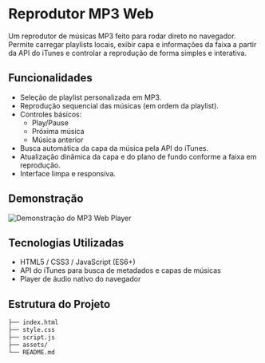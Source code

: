 # Reprodutor MP3 Web

Um reprodutor de músicas MP3 feito para rodar direto no navegador.  
Permite carregar playlists locais, exibir capa e informações da faixa a partir da API do iTunes e controlar a reprodução de forma simples e interativa.  

## Funcionalidades

- Seleção de playlist personalizada em MP3.
- Reprodução sequencial das músicas (em ordem da playlist).
- Controles básicos:
  - Play/Pause
  - Próxima música
  - Música anterior
- Busca automática da capa da música pela API do iTunes.
- Atualização dinâmica da capa e do plano de fundo conforme a faixa em reprodução.
- Interface limpa e responsiva.

## Demonstração

![Demonstração do MP3 Web Player](https://i.ibb.co/cKSBqCTk/Screenshot-1.png)

## Tecnologias Utilizadas

- HTML5 / CSS3 / JavaScript (ES6+)
- API do iTunes para busca de metadados e capas de músicas
- Player de áudio nativo do navegador

## Estrutura do Projeto

```bash
├── index.html
├── style.css
├── script.js
├── assets/
└── README.md